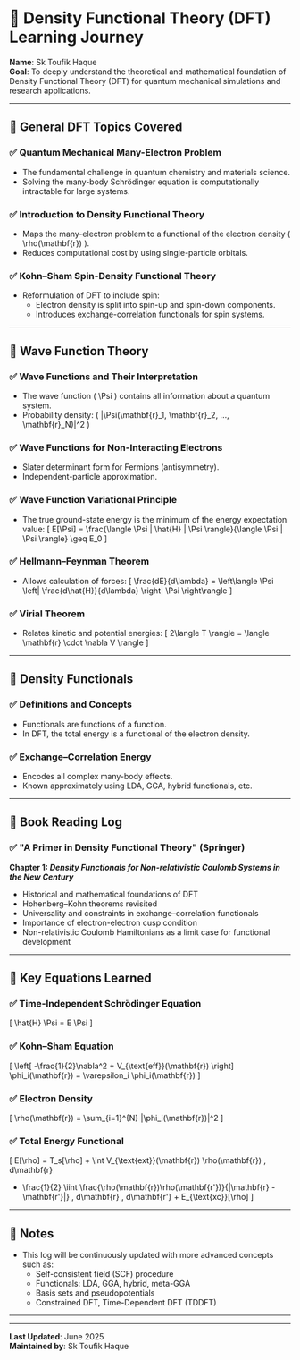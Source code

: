 # 🧠 Density Functional Theory (DFT) Learning Journey

**Name**: Sk Toufik Haque  
**Goal**: To deeply understand the theoretical and mathematical foundation of Density Functional Theory (DFT) for quantum mechanical simulations and research applications.

---

## 📘 General DFT Topics Covered

### ✅ Quantum Mechanical Many-Electron Problem
- The fundamental challenge in quantum chemistry and materials science.
- Solving the many-body Schrödinger equation is computationally intractable for large systems.

### ✅ Introduction to Density Functional Theory
- Maps the many-electron problem to a functional of the electron density \( \rho(\mathbf{r}) \).
- Reduces computational cost by using single-particle orbitals.

### ✅ Kohn–Sham Spin-Density Functional Theory
- Reformulation of DFT to include spin:
  - Electron density is split into spin-up and spin-down components.
  - Introduces exchange-correlation functionals for spin systems.

---

## 📗 Wave Function Theory

### ✅ Wave Functions and Their Interpretation
- The wave function \( \Psi \) contains all information about a quantum system.
- Probability density: \( |\Psi(\mathbf{r}_1, \mathbf{r}_2, ..., \mathbf{r}_N)|^2 \)

### ✅ Wave Functions for Non-Interacting Electrons
- Slater determinant form for Fermions (antisymmetry).
- Independent-particle approximation.

### ✅ Wave Function Variational Principle
- The true ground-state energy is the minimum of the energy expectation value:
  \[
  E[\Psi] = \frac{\langle \Psi | \hat{H} | \Psi \rangle}{\langle \Psi | \Psi \rangle} \geq E_0
  \]

### ✅ Hellmann–Feynman Theorem
- Allows calculation of forces:
  \[
  \frac{dE}{d\lambda} = \left\langle \Psi \left| \frac{d\hat{H}}{d\lambda} \right| \Psi \right\rangle
  \]

### ✅ Virial Theorem
- Relates kinetic and potential energies:
  \[
  2\langle T \rangle = \langle \mathbf{r} \cdot \nabla V \rangle
  \]

---

## 📕 Density Functionals

### ✅ Definitions and Concepts
- Functionals are functions of a function.
- In DFT, the total energy is a functional of the electron density.

### ✅ Exchange–Correlation Energy
- Encodes all complex many-body effects.
- Known approximately using LDA, GGA, hybrid functionals, etc.

---

## 📙 Book Reading Log

### ✅ "A Primer in Density Functional Theory" (Springer)
**Chapter 1: _Density Functionals for Non-relativistic Coulomb Systems in the New Century_**
- Historical and mathematical foundations of DFT
- Hohenberg–Kohn theorems revisited
- Universality and constraints in exchange–correlation functionals
- Importance of electron-electron cusp condition
- Non-relativistic Coulomb Hamiltonians as a limit case for functional development

---

## 🧮 Key Equations Learned

### ✅ Time-Independent Schrödinger Equation
\[
\hat{H} \Psi = E \Psi
\]

### ✅ Kohn–Sham Equation
\[
\left[ -\frac{1}{2}\nabla^2 + V_{\text{eff}}(\mathbf{r}) \right] \phi_i(\mathbf{r}) = \varepsilon_i \phi_i(\mathbf{r})
\]

### ✅ Electron Density
\[
\rho(\mathbf{r}) = \sum_{i=1}^{N} |\phi_i(\mathbf{r})|^2
\]

### ✅ Total Energy Functional
\[
E[\rho] = T_s[\rho] + \int V_{\text{ext}}(\mathbf{r}) \rho(\mathbf{r}) \, d\mathbf{r}
+ \frac{1}{2} \iint \frac{\rho(\mathbf{r})\rho(\mathbf{r'})}{|\mathbf{r} - \mathbf{r'}|} \, d\mathbf{r} \, d\mathbf{r'} + E_{\text{xc}}[\rho]
\]

---

## 📝 Notes

- This log will be continuously updated with more advanced concepts such as:
  - Self-consistent field (SCF) procedure
  - Functionals: LDA, GGA, hybrid, meta-GGA
  - Basis sets and pseudopotentials
  - Constrained DFT, Time-Dependent DFT (TDDFT)

---

---

**Last Updated**: June 2025  
**Maintained by**: Sk Toufik Haque

